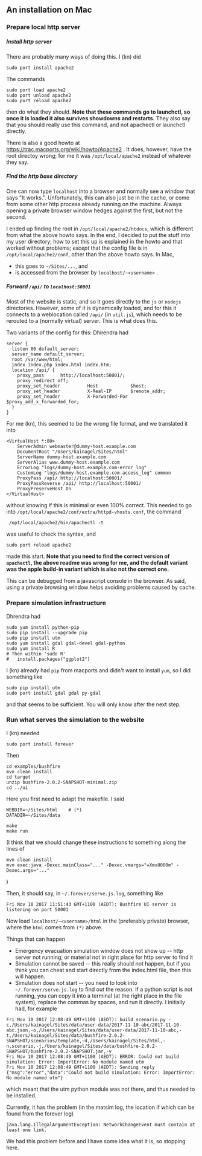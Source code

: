 

## An installation on Mac

### Prepare local http server

##### Install http server

There are probably many ways of doing this.  I (kn) did
```
sudo port install apache2
```

The commands
```
sudo port load apache2
sudo port unload apache2
sudo port reload apache2
```
then do what they should.  **Note that these commands go to launchctl, so once it is loaded it also survives showdowns and restarts.**  They also say that you should really use this command, and not apachectl or launchctl directly.

There is also a good howto at https://trac.macports.org/wiki/howto/Apache2 .  It does, however, have the root directoy wrong; for me it was `/opt/local/apache2` instead of whatever they say.

##### Find the http base directory

One can now type `localhost` into a browser and normally see a window that says "It works.".  Unfortunately, this can also just be in the cache, or come from some other http process already running on the machine.  Always opening a private browser window hedges against the first, but not the second.

I ended up finding the root in `/opt/local/apache2/htdocs`, which is different from what the above howto says.  In the end, I decided to put the stuff into my user directory; how to set this up is explained in the howto and that worked without problems; _except_ that the config file is in `/opt/local/apache2/conf`, other than the above howto says.  In Mac,
* this goes to `~/Sites/...`, and
* is accessed from the browser by `localhost/~<username>` .

##### Forward `/api/` to `localhost:50001`

Most of the website is static, and so it goes directly to the `js` or `nodejs` directories.  However, some of it is dynamically loaded, and for this it connects to a weblocation called `/api/` (in `util.js`), which needs to be rerouted to a (normally virtual) server.  This is what does this.

Two variants of the config for this:  Dhirendra had
```
server {
  listen 80 default_server;
  server_name default_server;
  root /var/www/html;
  index index.php index.html index.htm;
  location /api/ {
    proxy_pass      http://localhost:50001/;
    proxy_redirect off;
    proxy_set_header          Host            $host;
    proxy_set_header          X-Real-IP       $remote_addr;
    proxy_set_header          X-Forwarded-For $proxy_add_x_forwarded_for;
  }
}
```
For me (kn), this seemed to be the wrong file format, and we translated it into
```
<VirtualHost *:80>
    ServerAdmin webmaster@dummy-host.example.com
    DocumentRoot "/Users/kainagel/Sites/html"
    ServerName dummy-host.example.com
    ServerAlias www.dummy-host.example.com
    ErrorLog "logs/dummy-host.example.com-error_log"
    CustomLog "logs/dummy-host.example.com-access_log" common
    ProxyPass /api/ http://localhost:50001/
    ProxyPassReverse /api/ http://localhost:50001/
    ProxyPreserveHost On
</VirtualHost>
```
without knowing if this is minimal or even 100% correct.  This needed to go into `/opt/local/apache2/conf/extra/httpd-vhosts.conf`, the command
```
 /opt/local/apache2/bin/apachectl -t
 ```
 was useful to check the syntax, and
 ```
 sudo port reload apache2
 ```
 made this start. **Note that you need to find the correct version of `apachectl`, the above readme was wrong for me, and the default variant was the apple build-in variant which is also not the correct one.**

 This can be debugged from a javascript console in the browser.  As said, using a private browsing window helps avoiding problems caused by cache.

### Prepare simulation infrastructure

Dhrendra had
```
sudo yum install python-pip
sudo pip install --upgrade pip
sudo pip install utm
sudo yum install gdal gdal-devel gdal-python
sudo yum install R
# Then within 'sudo R'
#   install.packages("ggplot2")
```

I (kn) already had `pip` from macports and didn't want to install `yum`, so I did something like
```
sudo pip install utm
sudo port install gdal gdal py-gdal
```
and that seems to be sufficient.  You will only know after the next step.

### Run what serves the simulation to the website

I (kn) needed
```
sudo port install forever
```
Then
```
cd examples/bushfire
mvn clean install
cd target
unzip bushfire-2.0.2-SNAPSHOT-minimal.zip
cd ../ui
```
Here you first need to adapt the makefile.  I said
```
WEBDIR=~/Sites/html    # (*)
DATADIR=~/Sites/data
```
```
make
make run
```
(I think that we should change these instructions to something along the lines of
```
mvn clean install
mvn exec:java -Dexec.mainClass="..." -Dexec.vmargs="=Xmx8000m" -Dexec.args="..."
```
)


Then, it should say, in `~/.forever/serve.js.log`, something like
```
Fri Nov 10 2017 11:51:43 GMT+1100 (AEDT): Bushfire UI server is listening on port 50001
```

Now load `localhost/~<username>/html` in the (preferably private) browser, where the `html` comes from `(*)` above.

Things that can happen
* Emergency evacuation simulation window does not show up -- http server not running; or material not in right place for http server to find it
* Simulation cannot be saved -- this really should not happen, but if you think you can cheat and start directly from the index.html file, then this will happen.
* Simulation does not start -- you need to look into `~/.forever/serve.js.log` to find out the reason.  If a python script is not running, you can copy it into a terminal (at the right place in the file system), replace the commas by spaces, and run it directly.  I initially had, for example
```
Fri Nov 10 2017 12:08:49 GMT+1100 (AEDT): build_scenario.py -c,/Users/kainagel/Sites/data/user-data/2017-11-10-abc/2017-11-10-abc.json,-o,/Users/kainagel/Sites/data/user-data/2017-11-10-abc,-t,/Users/kainagel/Sites/data/bushfire-2.0.2-SNAPSHOT/scenarios/template,-d,/Users/kainagel/Sites/html,-n,scenario,-j,/Users/kainagel/Sites/data/bushfire-2.0.2-SNAPSHOT/bushfire-2.0.2-SNAPSHOT.jar,-v
Fri Nov 10 2017 12:08:49 GMT+1100 (AEDT): ERROR: Could not build simulation: Error: ImportError: No module named utm
Fri Nov 10 2017 12:08:49 GMT+1100 (AEDT): Sending reply {"msg":"error","data":"Could not build simulation: Error: ImportError: No module named utm"}
```
which meant that the utm python module was not there, and thus needed to be installed.

Currently, it has the problem (in the matsim log, the location if which can be found from the forever log)
```
java.lang.IllegalArgumentException: NetworkChangeEvent must contain at least one link.
```
We had this problem before and I have some idea what it is, so stopping here.
